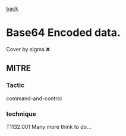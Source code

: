 [back](../index.md)
# Base64 Encoded data.
Cover by sigma :x: 
## MITRE
### Tactic
command-and-control
### technique
T1132.001
Many more think to do...